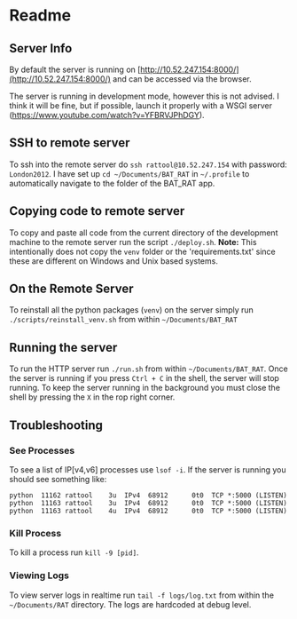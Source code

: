 # Readme

## Server Info

By default the server is running on [http://10.52.247.154:8000/](http://10.52.247.154:8000/) and can be accessed via the browser.

The server is running in development mode, however this is not advised. I think it will be fine, but if possible, launch it properly with a WSGI server (https://www.youtube.com/watch?v=YFBRVJPhDGY).

## SSH to remote server
To ssh into the remote server do `ssh rattool@10.52.247.154`
with password: `London2012`. I have set up `cd ~/Documents/BAT_RAT` in `~/.profile` to automatically navigate to the folder 
of the BAT_RAT app.

## Copying code to remote server
To copy and paste all code from the current directory of the development machine to the remote server run the script `./deploy.sh`. 
**Note:** This intentionally does not copy the `venv` folder or the 'requirements.txt' since these are different on Windows and Unix based systems.

## On the Remote Server
To reinstall all the python packages (`venv`) on the server simply run `./scripts/reinstall_venv.sh` from within `~/Documents/BAT_RAT`

## Running the server
To run the HTTP server run `./run.sh` from within `~/Documents/BAT_RAT`. Once the server is running if you press `Ctrl + C` in the shell, the server will stop running. To keep the server running in the background you must close the shell by pressing the `X` in the rop right corner.

## Troubleshooting
### See Processes
To see a list of IP[v4,v6] processes use `lsof -i`. If the server is running you should see something like:

```
python  11162 rattool    3u  IPv4  68912      0t0  TCP *:5000 (LISTEN)
python  11163 rattool    3u  IPv4  68912      0t0  TCP *:5000 (LISTEN)
python  11163 rattool    4u  IPv4  68912      0t0  TCP *:5000 (LISTEN)
```

### Kill Process
To kill a process run `kill -9 [pid]`.

### Viewing Logs
To view server logs in realtime run `tail -f logs/log.txt` from within the `~/Documents/RAT` directory. The logs are 
hardcoded at debug level.
